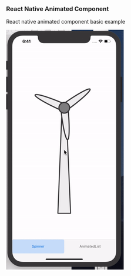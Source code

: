 ### React Native Animated Component
React native animated component basic example 

![](./src/images/animated.gif)